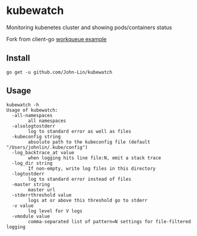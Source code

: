 # kubewatch

Monitoring kubenetes cluster and showing pods/containers status

Fork from client-go [workqueue example](https://github.com/kubernetes/client-go/tree/master/examples/workqueue)

## Install

```shell
go get -u github.com/John-Lin/kubewatch
```

## Usage

```
kubewatch -h
Usage of kubewatch:
  -all-namespaces
        all namespaces
  -alsologtostderr
        log to standard error as well as files
  -kubeconfig string
        absolute path to the kubeconfig file (default "/Users/johnlin/.kube/config")
  -log_backtrace_at value
        when logging hits line file:N, emit a stack trace
  -log_dir string
        If non-empty, write log files in this directory
  -logtostderr
        log to standard error instead of files
  -master string
        master url
  -stderrthreshold value
        logs at or above this threshold go to stderr
  -v value
        log level for V logs
  -vmodule value
        comma-separated list of pattern=N settings for file-filtered logging
```

